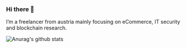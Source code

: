 ### Hi there 👋

I’m a freelancer from austria mainly focusing on eCommerce, IT security and blockchain research.

![Anurag's github stats](https://github-readme-stats.vercel.app/api?username=m00nbyte&count_private=true&show_icons=true)
